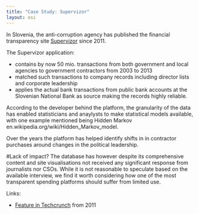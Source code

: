 ```yaml
---
title: "Case Study: Supervizor"
layout: osi
---
```


In Slovenia, the anti-corruption agency has published the financial transparency site [Supervizor](http://supervizor.kpk-rs.si/) since 2011. 

The Supervizor application:
- contains by now 50 mio. transactions from both government and local agencies to government contractors from 2003 to 2013
- matched such transactions to company records including director lists and corporate leadership 
- applies the actual bank transactions from public bank accounts at the Slovenian National Bank as source making the records highly reliable.

According to the developer behind the platform, the granularity of the data has enabled statisticians and anaylysts to make statistical models available, with one example mentioned being Hidden Markov en.wikipedia.org/wiki/Hidden_Markov_model. 

Over the years the platform has helped identify shifts in in contractor purchases around changes in the political leadership.  

#Lack of impact?
The database has however despite its comprehensive content and site visualisations not received any significant response from journalists nor CSOs. While it is not reasonable to speculate based on the available interview, we find it worth considering how one of the most transparent spending platforms should suffer from limited use. 

Links: 
- [Feature in Techcrunch](http://techcrunch.com/2011/08/23/slovenia-launches-supervizor-an-official-public-web-app-for-monitoring-public-spending/) from 2011
